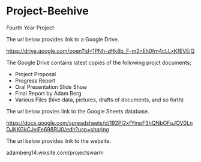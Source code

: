 # Project-Beehive
Fourth Year Project


The url below provides link to a Google Drive. 

https://drive.google.com/open?id=1PNh-zHk8b_F-m2nEh0fm4cLLxKfEVEjQ

The Google Drive contains latest copies of the following projct documents;
+ Project Proposal
+ Progress Report
+ Oral Presentation Slide Show
+ Final Report by Adam Berg
+ Various Files (hive data, pictures, drafts of documents, and so forth)

The url below provies link to the Google Sheets database.

https://docs.google.com/spreadsheets/d/192PI2xfYmpF3hQNbOFuJOV0LnDJKKGkCJyiFe698RU0/edit?usp=sharing

The url below provides link to the website.

adamberg14.wixsite.com/projectswarm 

